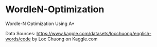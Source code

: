 # WordleN-Optimization
Wordle-N Optimization Using A*

Data Sources:
https://www.kaggle.com/datasets/locchuong/english-words/code by Loc Chuong on Kaggle.com